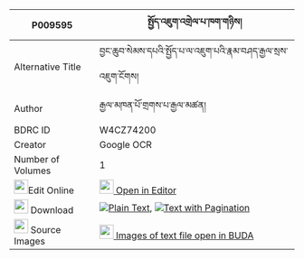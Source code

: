 |P009595|སྤྱོད་འཇུག་འགྲེལ་པ་ཁག་གཉིས། 
| --- | --- 
|Alternative Title |བྱང་ཆུབ་སེམས་དཔའི་སྤྱོད་པ་ལ་འཇུག་པའི་རྣམ་བཤད་རྒྱལ་སྲས་འཇུག་ངོགས།
|Author| རྒྱལ་མཁན་པོ་གྲགས་པ་རྒྱལ་མཚན།
|BDRC ID | W4CZ74200
|Creator | Google OCR
|Number of Volumes| 1
|<img width="25" src="https://img.icons8.com/color/25/000000/edit-property.png">Edit Online| [<img width="25" src="https://avatars.githubusercontent.com/u/45091458?s=200&v=4"> Open in Editor](http://editor.openpecha.org/P009595)
|<img width="25" src="https://img.icons8.com/fluent/48/000000/download-2.png"/>  Download | [![](https://img.icons8.com/color/20/000000/txt.png)Plain Text](https://github.com/Openpecha/P009595/releases/download/v2/chonjuk_drelpa_khak_nyi_plain_P009595.zip), [![](https://img.icons8.com/color/20/000000/txt.png)Text with Pagination](https://github.com/Openpecha/P009595/releases/download/v2/chonjuk_drelpa_khak_nyi_pages_P009595.zip)
|<img width="25" src="https://img.icons8.com/plasticine/100/000000/pictures-folder.png"/>  Source Images | [<img width="25" src="https://library.bdrc.io/icons/BUDA-small.svg"> Images of text file open in BUDA](https://library.bdrc.io/show/bdr:W4CZ74200)